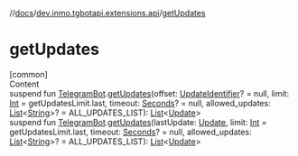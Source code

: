 //[docs](../../index.md)/[dev.inmo.tgbotapi.extensions.api](index.md)/[getUpdates](get-updates.md)



# getUpdates  
[common]  
Content  
suspend fun [TelegramBot](../dev.inmo.tgbotapi.bot/index.md#%5Bdev.inmo.tgbotapi.bot%2FTelegramBot%2F%2F%2FPointingToDeclaration%2F%5D%2FClasslikes%2F625018081).[getUpdates](get-updates.md)(offset: [UpdateIdentifier](../dev.inmo.tgbotapi.types/index.md#%5Bdev.inmo.tgbotapi.types%2FUpdateIdentifier%2F%2F%2FPointingToDeclaration%2F%5D%2FClasslikes%2F625018081)? = null, limit: [Int](https://kotlinlang.org/api/latest/jvm/stdlib/kotlin/-int/index.html) = getUpdatesLimit.last, timeout: [Seconds](../dev.inmo.tgbotapi.types/index.md#%5Bdev.inmo.tgbotapi.types%2FSeconds%2F%2F%2FPointingToDeclaration%2F%5D%2FClasslikes%2F625018081)? = null, allowed_updates: [List](https://kotlinlang.org/api/latest/jvm/stdlib/kotlin.collections/-list/index.html)<[String](https://kotlinlang.org/api/latest/jvm/stdlib/kotlin/-string/index.html)>? = ALL_UPDATES_LIST): [List](https://kotlinlang.org/api/latest/jvm/stdlib/kotlin.collections/-list/index.html)<[Update](../dev.inmo.tgbotapi.types.update.abstracts/-update/index.md)>  
suspend fun [TelegramBot](../dev.inmo.tgbotapi.bot/index.md#%5Bdev.inmo.tgbotapi.bot%2FTelegramBot%2F%2F%2FPointingToDeclaration%2F%5D%2FClasslikes%2F625018081).[getUpdates](get-updates.md)(lastUpdate: [Update](../dev.inmo.tgbotapi.types.update.abstracts/-update/index.md), limit: [Int](https://kotlinlang.org/api/latest/jvm/stdlib/kotlin/-int/index.html) = getUpdatesLimit.last, timeout: [Seconds](../dev.inmo.tgbotapi.types/index.md#%5Bdev.inmo.tgbotapi.types%2FSeconds%2F%2F%2FPointingToDeclaration%2F%5D%2FClasslikes%2F625018081)? = null, allowed_updates: [List](https://kotlinlang.org/api/latest/jvm/stdlib/kotlin.collections/-list/index.html)<[String](https://kotlinlang.org/api/latest/jvm/stdlib/kotlin/-string/index.html)>? = ALL_UPDATES_LIST): [List](https://kotlinlang.org/api/latest/jvm/stdlib/kotlin.collections/-list/index.html)<[Update](../dev.inmo.tgbotapi.types.update.abstracts/-update/index.md)>  



